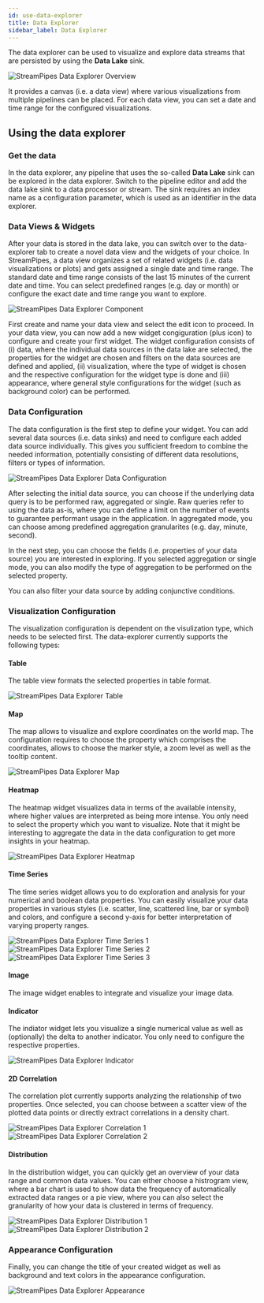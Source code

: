 ```yaml
---
id: use-data-explorer
title: Data Explorer
sidebar_label: Data Explorer
---
```


The data explorer can be used to visualize and explore data streams that are persisted by using the **Data Lake** sink.

<img class="docs-image" src="/docs/img/03_use-data-explorer/01_data-explorer-overview.png" alt="StreamPipes Data Explorer Overview"/>

It provides a canvas (i.e. a data view) where various visualizations from multiple pipelines can be placed. For each data view, you can set a date and time range for the configured visualizations.

## Using the data explorer

### Get the data 

In the data explorer, any pipeline that uses the so-called **Data Lake** sink can be explored in the data explorer. Switch to the pipeline editor and add the data lake sink to a data processor or stream.
The sink requires an index name as a configuration parameter, which is used as an identifier in the data explorer.

### Data Views & Widgets

After your data is stored in the data lake, you can switch over to the data-explorer tab to create a novel data view and the widgets of your choice. In StreamPipes, a data view organizes a set of related widgets (i.e. data visualizations or plots) and gets assigned a single date and time range. The standard date and time range consists of the last 15 minutes of the current date and time. You can select predefined ranges (e.g. day or month) or configure the exact date and time range you want to explore.

<img class="docs-image" src="/docs/img/03_use-data-explorer/02_data-explorer-overview-2.png" alt="StreamPipes Data Explorer Component"/>

First create and name your data view and select the edit icon to proceed. In your data view, you can now add a new widget congiguration (plus icon) to configure and create your first widget. The widget configuration consists of (i) data, where the individual data sources in the data lake are selected, the properties for the widget are chosen and filters on the data sources are defined and applied, (ii) visualization, where the type of widget is chosen and the respective configuration for the widget type is done and (iii) appearance, where general style configurations for the widget (such as background color) can be performed. 

### Data Configuration

The data configuration is the first step to define your widget. You can add several data sources (i.e. data sinks) and need to configure each added data source individually. This gives you sufficient freedom to combine the needed information, potentially consisting of different data resolutions, filters or types of information.

<img class="docs-image" src="/docs/img/03_use-data-explorer/03_data-explorer-data.png" alt="StreamPipes Data Explorer Data Configuration"/>

After selecting the initial data source, you can choose if the underlying data query is to be performed raw, aggregated or single. Raw queries refer to using the data as-is, where you can define a limit on the number of events to guarantee performant usage in the application. In aggregated mode, you can choose among predefined aggregation granularites (e.g. day, minute, second). 

In the next step, you can choose the fields (i.e. properties of your data source) you are interested in exploring. If you selected aggregation or single mode, you can also modify the type of aggregation to be performed on the selected property.

You can also filter your data source by adding conjunctive conditions.

### Visualization Configuration

The visualization configuration is dependent on the visulization type, which needs to be selected first. The data-explorer currently supports the following types:

#### Table

The table view formats the selected properties in table format. 

<img class="docs-image" src="/docs/img/03_use-data-explorer/04_data-explorer-table.png" alt="StreamPipes Data Explorer Table"/>

#### Map

The map allows to visualize and explore coordinates on the world map. The configuration requires to choose the property which comprises the coordinates, allows to choose the marker style, a zoom level as well as the tooltip content.

<img class="docs-image" src="/docs/img/03_use-data-explorer/05_data-explorer-map.png" alt="StreamPipes Data Explorer Map"/>

#### Heatmap

The heatmap widget visualizes data in terms of the available intensity, where higher values are interpreted as being more intense. You only need to select the property which you want to visualize. Note that it might be interesting to aggregate the data in the data configuration to get more insights in your heatmap.

<img class="docs-image" src="/docs/img/03_use-data-explorer/06_data-explorer-heatmap.png" alt="StreamPipes Data Explorer Heatmap"/>

#### Time Series

The time series widget allows you to do exploration and analysis for your numerical and boolean data properties. You can easily visualize your data properties in various styles (i.e. scatter, line, scattered line, bar or symbol) and colors, and configure a second y-axis for better interpretation of varying property ranges.

<img class="docs-image" src="/docs/img/03_use-data-explorer/07_data-explorer-timeseries-1.png" alt="StreamPipes Data Explorer Time Series 1"/>

<img class="docs-image" src="/docs/img/03_use-data-explorer/08_data-explorer-timeseries-2.png" alt="StreamPipes Data Explorer Time Series 2"/>

<img class="docs-image" src="/docs/img/03_use-data-explorer/09_data-explorer-timeseries-3.png" alt="StreamPipes Data Explorer Time Series 3"/>

#### Image

The image widget enables to integrate and visualize your image data.

#### Indicator

The indiator widget lets you visualize a single numerical value as well as (optionally) the delta to another indicator. You only need to configure the respective properties.

<img class="docs-image" src="/docs/img/03_use-data-explorer/11_data-explorer-indicator.png" alt="StreamPipes Data Explorer Indicator"/>

#### 2D Correlation

The correlation plot currently supports analyzing the relationship of two properties. Once selected, you can choose between a scatter view of the plotted data points or directly extract correlations in a density chart.

<img class="docs-image" src="/docs/img/03_use-data-explorer/12_data-explorer-correlation-1.png" alt="StreamPipes Data Explorer Correlation 1"/>

<img class="docs-image" src="/docs/img/03_use-data-explorer/13_data-explorer-correlation-2.png" alt="StreamPipes Data Explorer Correlation 2"/>

#### Distribution

In the distribution widget, you can quickly get an overview of your data range and common data values. You can either choose a histrogram view, where a bar chart is used to show data the frequency of automatically extracted data ranges or a pie view, where you can also select the granularity of how your data is clustered in terms of frequency.

<img class="docs-image" src="/docs/img/03_use-data-explorer/14_data-explorer-distribution-1.png" alt="StreamPipes Data Explorer Distribution 1"/>

<img class="docs-image" src="/docs/img/03_use-data-explorer/15_data-explorer-distribution-2.png" alt="StreamPipes Data Explorer Distribution 2"/>

### Appearance Configuration

Finally, you can change the title of your created widget as well as background and text colors in the appearance configuration. 

<img class="docs-image" src="/docs/img/03_use-data-explorer/16_data-explorer-appearance.png" alt="StreamPipes Data Explorer Appearance"/>
